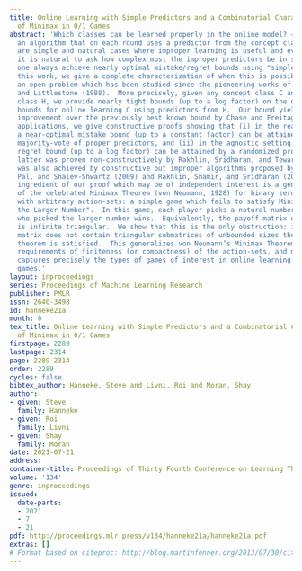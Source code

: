 ```yaml
---
title: Online Learning with Simple Predictors and a Combinatorial Characterization
  of Minimax in 0/1 Games
abstract: 'Which classes can be learned properly in the online model? — that is, by
  an algorithm that on each round uses a predictor from the concept class. While there
  are simple and natural cases where improper learning is useful and even necessary,
  it is natural to ask how complex must the improper predictors be in such cases.  Can
  one always achieve nearly optimal mistake/regret bounds using "simple" predictors?  In
  this work, we give a complete characterization of when this is possible, thus settling
  an open problem which has been studied since the pioneering works of Angluin (1987)
  and Littlestone (1988).  More precisely, given any concept class C and any hypothesis
  class H, we provide nearly tight bounds (up to a log factor) on the optimal mistake
  bounds for online learning C using predictors from H.  Our bound yields an exponential
  improvement over the previously best known bound by Chase and Freitag (2020).  As
  applications, we give constructive proofs showing that (i) in the realizable setting,
  a near-optimal mistake bound (up to a constant factor) can be attained by a sparse
  majority-vote of proper predictors, and (ii) in the agnostic setting, a near-optimal
  regret bound (up to a log factor) can be attained by a randomized proper algorithm.  The
  latter was proven non-constructively by Rakhlin, Sridharan, and Tewari (2015).  It
  was also achieved by constructive but improper algorithms proposed by Ben-David,
  Pal, and Shalev-Shwartz (2009) and Rakhlin, Shamir, and Sridharan (2012).  A technical
  ingredient of our proof which may be of independent interest is a generalization
  of the celebrated Minimax Theorem (von Neumann, 1928) for binary zero-sum games
  with arbitrary action-sets: a simple game which fails to satisfy Minimax is "Guess
  the Larger Number".  In this game, each player picks a natural number and the player
  who picked the larger number wins.  Equivalently, the payoff matrix of this game
  is infinite triangular.  We show that this is the only obstruction: if the payoff
  matrix does not contain triangular submatrices of unbounded sizes then the Minimax
  theorem is satisfied.  This generalizes von Neumann’s Minimax Theorem by removing
  requirements of finiteness (or compactness) of the action-sets, and moreover it
  captures precisely the types of games of interest in online learning: namely, Littlestone
  games.'
layout: inproceedings
series: Proceedings of Machine Learning Research
publisher: PMLR
issn: 2640-3498
id: hanneke21a
month: 0
tex_title: Online Learning with Simple Predictors and a Combinatorial Characterization
  of Minimax in 0/1 Games
firstpage: 2289
lastpage: 2314
page: 2289-2314
order: 2289
cycles: false
bibtex_author: Hanneke, Steve and Livni, Roi and Moran, Shay
author:
- given: Steve
  family: Hanneke
- given: Roi
  family: Livni
- given: Shay
  family: Moran
date: 2021-07-21
address:
container-title: Proceedings of Thirty Fourth Conference on Learning Theory
volume: '134'
genre: inproceedings
issued:
  date-parts:
  - 2021
  - 7
  - 21
pdf: http://proceedings.mlr.press/v134/hanneke21a/hanneke21a.pdf
extras: []
# Format based on citeproc: http://blog.martinfenner.org/2013/07/30/citeproc-yaml-for-bibliographies/
---
```

